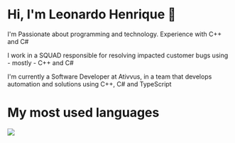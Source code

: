 # Hi, I'm Leonardo Henrique 👋

I'm Passionate about programming and technology. Experience with C++ and C#

I work in a SQUAD responsible for resolving impacted customer bugs using - mostly - C++ and C#

I'm currently a Software Developer at Ativvus, in a team that develops automation and solutions using C++, C# and TypeScript

# My most used languages

<a href="https://github.com/anuraghazra/github-readme-stats">
  <img align="center" src="https://github-readme-stats.vercel.app/api/top-langs/?username=Leonardohds&layout=compact" />
</a>
